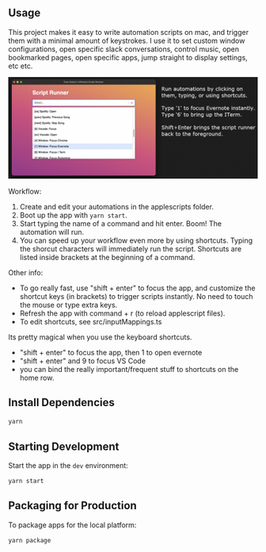 ## Usage

This project makes it easy to write automation scripts on mac, and trigger them with a minimal amount of keystrokes. I use it to set custom window configurations, open specific slack conversations, control music, open bookmarked pages, open specific apps, jump straight to display settings, etc etc.

![Running app](AppDescription.png)

Workflow:
1. Create and edit your automations in the applescripts folder.
2. Boot up the app with `yarn start`.
3. Start typing the name of a command and hit enter. Boom! The automation will run.
4. You can speed up your workflow even more by using shortcuts. Typing the shorcut characters will immediately run the script. Shortcuts are listed inside brackets at the beginning of a command. 

Other info:
- To go really fast, use "shift + enter" to focus the app, and customize the shortcut keys (in brackets) to trigger scripts instantly. No need to touch the mouse or type extra keys.
- Refresh the app with command + r (to reload applescript files).
- To edit shortcuts, see src/inputMappings.ts

Its pretty magical when you use the keyboard shortcuts. 
- "shift + enter" to focus the app, then 1 to open evernote
- "shift + enter" and 9 to focus VS Code
- you can bind the really important/frequent stuff to shortcuts on the home row.
 
## Install Dependencies
```bash
yarn
```
 
## Starting Development

Start the app in the `dev` environment:

```bash
yarn start
```

## Packaging for Production

To package apps for the local platform:

```bash
yarn package
```
